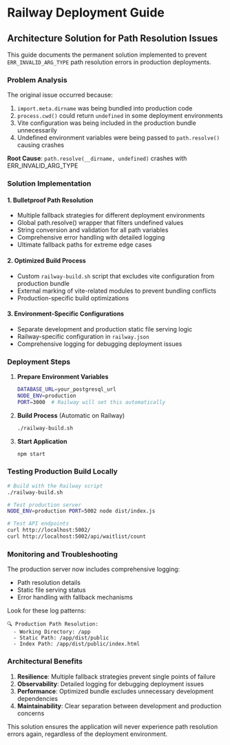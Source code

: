 # Railway Deployment Guide

## Architecture Solution for Path Resolution Issues

This guide documents the permanent solution implemented to prevent `ERR_INVALID_ARG_TYPE` path resolution errors in production deployments.

### Problem Analysis
The original issue occurred because:
1. `import.meta.dirname` was being bundled into production code
2. `process.cwd()` could return `undefined` in some deployment environments  
3. Vite configuration was being included in the production bundle unnecessarily
4. Undefined environment variables were being passed to `path.resolve()` causing crashes

**Root Cause**: `path.resolve(__dirname, undefined)` crashes with ERR_INVALID_ARG_TYPE

### Solution Implementation

#### 1. Bulletproof Path Resolution
- Multiple fallback strategies for different deployment environments
- Global path.resolve() wrapper that filters undefined values
- String conversion and validation for all path variables
- Comprehensive error handling with detailed logging
- Ultimate fallback paths for extreme edge cases

#### 2. Optimized Build Process
- Custom `railway-build.sh` script that excludes vite configuration from production bundle
- External marking of vite-related modules to prevent bundling conflicts
- Production-specific build optimizations

#### 3. Environment-Specific Configurations
- Separate development and production static file serving logic
- Railway-specific configuration in `railway.json`
- Comprehensive logging for debugging deployment issues

### Deployment Steps

1. **Prepare Environment Variables**
   ```bash
   DATABASE_URL=your_postgresql_url
   NODE_ENV=production
   PORT=3000  # Railway will set this automatically
   ```

2. **Build Process** (Automatic on Railway)
   ```bash
   ./railway-build.sh
   ```

3. **Start Application**
   ```bash
   npm start
   ```

### Testing Production Build Locally

```bash
# Build with the Railway script
./railway-build.sh

# Test production server
NODE_ENV=production PORT=5002 node dist/index.js

# Test API endpoints
curl http://localhost:5002/
curl http://localhost:5002/api/waitlist/count
```

### Monitoring and Troubleshooting

The production server now includes comprehensive logging:
- Path resolution details
- Static file serving status
- Error handling with fallback mechanisms

Look for these log patterns:
```
🔍 Production Path Resolution:
  - Working Directory: /app
  - Static Path: /app/dist/public
  - Index Path: /app/dist/public/index.html
```

### Architectural Benefits

1. **Resilience**: Multiple fallback strategies prevent single points of failure
2. **Observability**: Detailed logging for debugging deployment issues
3. **Performance**: Optimized bundle excludes unnecessary development dependencies
4. **Maintainability**: Clear separation between development and production concerns

This solution ensures the application will never experience path resolution errors again, regardless of the deployment environment.